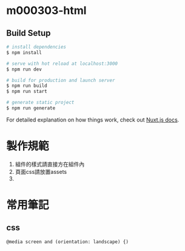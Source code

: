 # m000303-html

## Build Setup

```bash
# install dependencies
$ npm install

# serve with hot reload at localhost:3000
$ npm run dev

# build for production and launch server
$ npm run build
$ npm run start

# generate static project
$ npm run generate
```

For detailed explanation on how things work, check out [Nuxt.js docs](https://nuxtjs.org).
# 製作規範

1. 組件的樣式請直接方在組件內
2. 頁面css請放置assets
3. 


# 常用筆記

## css

    @media screen and (orientation: landscape) {)
    
    
